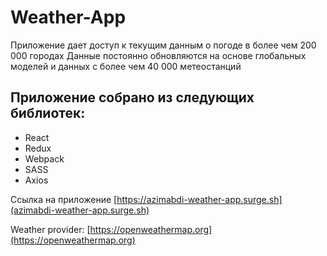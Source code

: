 # Weather-App

Приложение дает доступ к текущим данным о погоде в более чем 200 000 городах
Данные постоянно обновляются на основе глобальных моделей и данных с более чем 40 000 метеостанций 

## Приложение собрано из следующих библиотек:
* React
* Redux
* Webpack
* SASS
* Axios

Ссылка на приложение [https://azimabdi-weather-app.surge.sh](azimabdi-weather-app.surge.sh)

Weather provider: [https://openweathermap.org](https://openweathermap.org)

